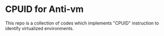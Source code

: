 # CPUID for Anti-vm
This repo is a collection of codes which implements "CPUID" instruction to identify virtualized environments.</br>
